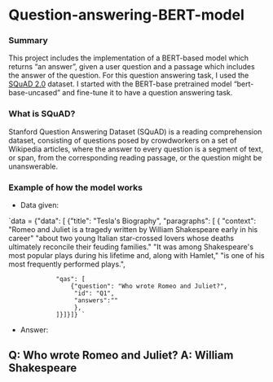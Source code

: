 # Question-answering-BERT-model

### Summary

This project includes the implementation of a BERT-based model which returns “an answer”, given a user question and a
passage which includes the answer of the question. For this question answering task, I used the [SQuAD 2.0](https://rajpurkar.github.io/SQuAD-explorer/) dataset. I started with the BERT-base pretrained model “bert-base-uncased” and fine-tune it to have a question answering task.


### What is SQuAD?

Stanford Question Answering Dataset (SQuAD) is a reading comprehension dataset, consisting of questions posed by crowdworkers on a set of Wikipedia articles, where the answer to every question is a segment of text, or span, from the corresponding reading passage, or the question might be unanswerable.

### Example of how the model works

* Data given:

`data = {"data":
    [
        {"title": "Tesla's Biography",
         "paragraphs": [
             {
                 "context": "Romeo and Juliet is a tragedy written by William Shakespeare early in his career"
                            "about two young Italian star-crossed lovers whose deaths ultimately reconcile their feuding families."
                            "It was among Shakespeare's most popular plays during his lifetime and, along with Hamlet,"
                            "is one of his most frequently performed plays.",
                            
                 "qas": [
                     {"question": "Who wrote Romeo and Juliet?",
                      "id": "Q1",
                      "answers":""
                      },
                 ]}]}]} `

* Answer:

Q: Who wrote Romeo and Juliet?
A: William Shakespeare
----------------------------------------

